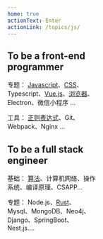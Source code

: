 ```yaml
---
home: true
actionText: Enter
actionLink: /topics/js/
---
```


<div class="features">
  <div class="feature" style="max-width: 40%;">
    <h2>To be a front-end programmer</h2>
      <p>
        <span>专题：</span>
        <a href="topics/js">Javascript</a>、<a href='topics/css'>CSS</a>、Typescript、<a href="topics/vue">Vue.js</a>、<a href="topics/broswer">浏览器</a>、Electron、微信小程序 ...
      </p>
      <p>
        <span>工具：</span>
        <a href="tools/regexp.html">正则表达式</a>、Git、Webpack、Nginx ...
      </p>
  </div>
  <div class="feature" style="max-width: 40%;">
    <h2>To be a full stack engineer</h2>
    <p>
      <span>基础：</sapn>
      <a href="algorithm/leetcode/index.html">算法</a>、计算机网络、操作系统、编译原理、CSAPP...
    </p>
    <p>
      <span>专题：</sapn>
      Node.js、<a href="others/rust">Rust</a>、Mysql、MongoDB、Neo4j、Django、SpringBoot、Nest.js....
    </p>
  </div>
</div>
